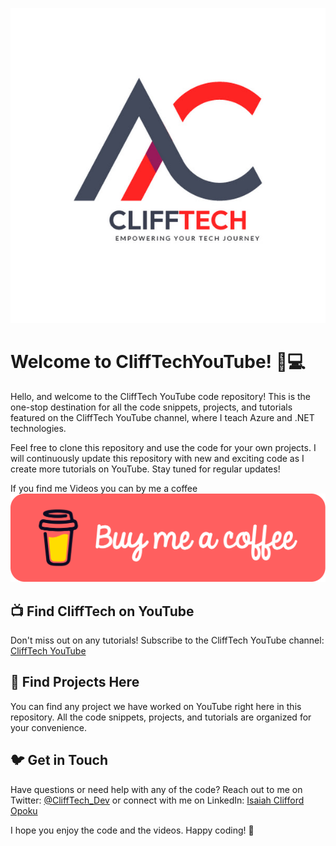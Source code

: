 ![CliffTech YouTube](/Assets/Logo.jpg)
# Welcome to CliffTechYouTube! 🎥💻

Hello, and welcome to the CliffTech YouTube code repository! This is the one-stop destination for all the code snippets, projects, and tutorials featured on the CliffTech YouTube channel, where I teach Azure and .NET technologies.

Feel free to clone this repository and use the code for your own projects. I will continuously update this repository with new and exciting code as I create more tutorials on YouTube. Stay tuned for regular updates!


If you find me Videos you can by me a coffee 
<a href="https://buymeacoffee.com/clifftech" target="_blank">
    <img src="/Assets/red-button.png" alt="Buy Me A Coffee">
</a>

## 📺 Find CliffTech on YouTube
Don't miss out on any tutorials! Subscribe to the CliffTech YouTube channel: [CliffTech YouTube](https://www.youtube.com/@CliffTech)

## 📂 Find Projects Here
You can find any project we have worked on YouTube right here in this repository. All the code snippets, projects, and tutorials are organized for your convenience.

## 🐦 Get in Touch
Have questions or need help with any of the code? Reach out to me on Twitter: [@CliffTech_Dev](https://x.com/Clifftech_Dev) or connect with me on LinkedIn: [Isaiah Clifford Opoku](https://www.linkedin.com/in/isaiah-clifford-opoku/)

I hope you enjoy the code and the videos. Happy coding! 🚀